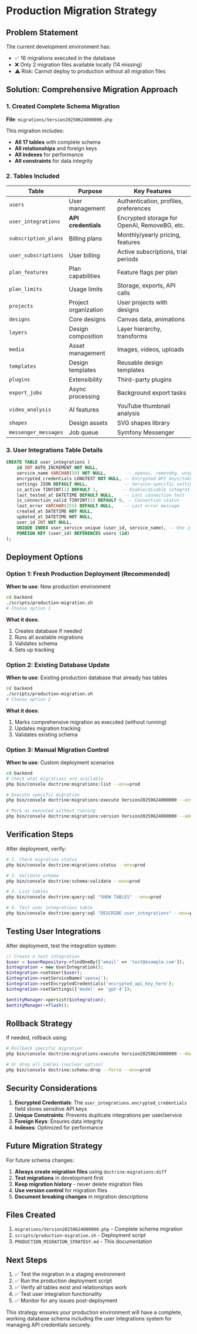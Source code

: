# Production Migration Strategy

## Problem Statement

The current development environment has:
- ✅ 16 migrations executed in the database
- ❌ Only 2 migration files available locally (14 missing)
- ⚠️ Risk: Cannot deploy to production without all migration files

## Solution: Comprehensive Migration Approach

### 1. Created Complete Schema Migration

**File**: `migrations/Version20250624000000.php`

This migration includes:
- **All 17 tables** with complete schema
- **All relationships** and foreign keys
- **All indexes** for performance
- **All constraints** for data integrity

### 2. Tables Included

| Table | Purpose | Key Features |
|-------|---------|--------------|
| `users` | User management | Authentication, profiles, preferences |
| `user_integrations` | **API credentials** | Encrypted storage for OpenAI, RemoveBG, etc. |
| `subscription_plans` | Billing plans | Monthly/yearly pricing, features |
| `user_subscriptions` | User billing | Active subscriptions, trial periods |
| `plan_features` | Plan capabilities | Feature flags per plan |
| `plan_limits` | Usage limits | Storage, exports, API calls |
| `projects` | Project organization | User projects with designs |
| `designs` | Core designs | Canvas data, animations |
| `layers` | Design composition | Layer hierarchy, transforms |
| `media` | Asset management | Images, videos, uploads |
| `templates` | Design templates | Reusable design templates |
| `plugins` | Extensibility | Third-party plugins |
| `export_jobs` | Async processing | Background export tasks |
| `video_analysis` | AI features | YouTube thumbnail analysis |
| `shapes` | Design assets | SVG shapes library |
| `messenger_messages` | Job queue | Symfony Messenger |

### 3. User Integrations Table Details

```sql
CREATE TABLE user_integrations (
    id INT AUTO_INCREMENT NOT NULL,
    service_name VARCHAR(50) NOT NULL,        -- openai, removebg, unsplash, pexels, replicate
    encrypted_credentials LONGTEXT NOT NULL, -- Encrypted API keys/tokens
    settings JSON DEFAULT NULL,              -- Service-specific settings
    is_active TINYINT(1) DEFAULT 1,         -- Enable/disable integration
    last_tested_at DATETIME DEFAULT NULL,    -- Last connection test
    is_connection_valid TINYINT(1) DEFAULT 0, -- Connection status
    last_error VARCHAR(255) DEFAULT NULL,    -- Last error message
    created_at DATETIME NOT NULL,
    updated_at DATETIME NOT NULL,
    user_id INT NOT NULL,
    UNIQUE INDEX user_service_unique (user_id, service_name), -- One integration per service per user
    FOREIGN KEY (user_id) REFERENCES users (id)
);
```

## Deployment Options

### Option 1: Fresh Production Deployment (Recommended)

**When to use**: New production environment

```bash
cd backend
./scripts/production-migration.sh
# Choose option 1
```

**What it does**:
1. Creates database if needed
2. Runs all available migrations
3. Validates schema
4. Sets up tracking

### Option 2: Existing Database Update

**When to use**: Existing production database that already has tables

```bash
cd backend
./scripts/production-migration.sh
# Choose option 2
```

**What it does**:
1. Marks comprehensive migration as executed (without running)
2. Updates migration tracking
3. Validates existing schema

### Option 3: Manual Migration Control

**When to use**: Custom deployment scenarios

```bash
cd backend
# Check what migrations are available
php bin/console doctrine:migrations:list --env=prod

# Execute specific migration
php bin/console doctrine:migrations:execute Version20250624000000 --env=prod

# Mark as executed without running
php bin/console doctrine:migrations:version Version20250624000000 --add --env=prod
```

## Verification Steps

After deployment, verify:

```bash
# 1. Check migration status
php bin/console doctrine:migrations:status --env=prod

# 2. Validate schema
php bin/console doctrine:schema:validate --env=prod

# 3. List tables
php bin/console doctrine:query:sql "SHOW TABLES" --env=prod

# 4. Test user integrations table
php bin/console doctrine:query:sql "DESCRIBE user_integrations" --env=prod
```

## Testing User Integrations

After deployment, test the integration system:

```php
// Create a test integration
$user = $userRepository->findOneBy(['email' => 'test@example.com']);
$integration = new UserIntegration();
$integration->setUser($user);
$integration->setServiceName('openai');
$integration->setEncryptedCredentials('encrypted_api_key_here');
$integration->setSettings(['model' => 'gpt-4']);

$entityManager->persist($integration);
$entityManager->flush();
```

## Rollback Strategy

If needed, rollback using:

```bash
# Rollback specific migration
php bin/console doctrine:migrations:execute Version20250624000000 --down --env=prod

# Or drop all tables (nuclear option)
php bin/console doctrine:schema:drop --force --env=prod
```

## Security Considerations

1. **Encrypted Credentials**: The `user_integrations.encrypted_credentials` field stores sensitive API keys
2. **Unique Constraints**: Prevents duplicate integrations per user/service
3. **Foreign Keys**: Ensures data integrity
4. **Indexes**: Optimized for performance

## Future Migration Strategy

For future schema changes:

1. **Always create migration files** using `doctrine:migrations:diff`
2. **Test migrations** in development first
3. **Keep migration history** - never delete migration files
4. **Use version control** for migration files
5. **Document breaking changes** in migration descriptions

## Files Created

1. `migrations/Version20250624000000.php` - Complete schema migration
2. `scripts/production-migration.sh` - Deployment script
3. `PRODUCTION_MIGRATION_STRATEGY.md` - This documentation

## Next Steps

1. ✅ Test the migration in a staging environment
2. ✅ Run the production deployment script
3. ✅ Verify all tables exist and relationships work
4. ✅ Test user integration functionality
5. ✅ Monitor for any issues post-deployment

This strategy ensures your production environment will have a complete, working database schema including the user integrations system for managing API credentials securely.
